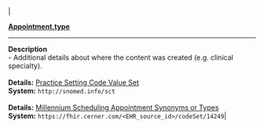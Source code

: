 |<p>**[Appointment.type](https://hl7.org/fhir/DSTU2/appointment-definitions.html#Appointment.type)**<hr>
**Description**<br>- Additional details about where the content was created (e.g. clinical specialty).<br><br>**Details:** [Practice Setting Code Value Set](https://hl7.org/fhir/dstu2/valueset-c80-practice-codes.html)<br>
**System:** `http://snomed.info/sct`<br><br>
**Details:** [Millennium Scheduling Appointment Synonyms or Types](https://fhir.cerner.com/millennium/dstu2/proprietary-codes/#code-set-14249-scheduling-appointment-synonyms-or-types)<br>**System:** `https://fhir.cerner.com/<EHR_source_id>/codeSet/14249`|
